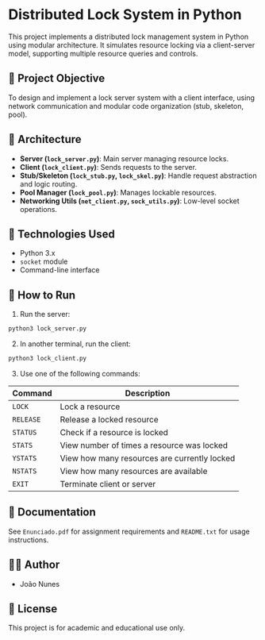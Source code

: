 # Distributed Lock System in Python

This project implements a distributed lock management system in Python using modular architecture. It simulates resource locking via a client-server model, supporting multiple resource queries and controls.

## 📌 Project Objective

To design and implement a lock server system with a client interface, using network communication and modular code organization (stub, skeleton, pool).

## 🧱 Architecture

- **Server (`lock_server.py`)**: Main server managing resource locks.
- **Client (`lock_client.py`)**: Sends requests to the server.
- **Stub/Skeleton (`lock_stub.py`, `lock_skel.py`)**: Handle request abstraction and logic routing.
- **Pool Manager (`lock_pool.py`)**: Manages lockable resources.
- **Networking Utils (`net_client.py`, `sock_utils.py`)**: Low-level socket operations.

## 🔧 Technologies Used

- Python 3.x
- `socket` module
- Command-line interface

## 🚀 How to Run

1. Run the server:
```bash
python3 lock_server.py
```

2. In another terminal, run the client:
```bash
python3 lock_client.py
```

3. Use one of the following commands:

| Command   | Description                                    |
|-----------|------------------------------------------------|
| `LOCK`    | Lock a resource                                |
| `RELEASE` | Release a locked resource                      |
| `STATUS`  | Check if a resource is locked                  |
| `STATS`   | View number of times a resource was locked     |
| `YSTATS`  | View how many resources are currently locked   |
| `NSTATS`  | View how many resources are available          |
| `EXIT`    | Terminate client or server                     |

## 📄 Documentation

See `Enunciado.pdf` for assignment requirements and `README.txt` for usage instructions.

## 👩‍💻 Author

- João Nunes

## 📃 License

This project is for academic and educational use only.
